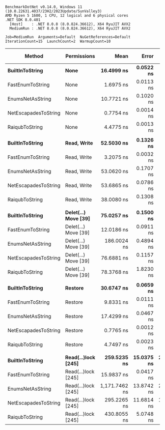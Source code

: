 ```

BenchmarkDotNet v0.14.0, Windows 11 (10.0.22631.4037/23H2/2023Update/SunValley3)
AMD Ryzen 5 1600, 1 CPU, 12 logical and 6 physical cores
.NET SDK 8.0.401
  [Host]    : .NET 8.0.8 (8.0.824.36612), X64 RyuJIT AVX2
  MediumRun : .NET 8.0.8 (8.0.824.36612), X64 RyuJIT AVX2

Job=MediumRun  Arguments=Default  NuGetReferences=Default  
IterationCount=15  LaunchCount=2  WarmupCount=10  

```
| Method               | Permissions          | Mean          | Error      | StdDev     | Median        | Ratio | RatioSD | Gen0   | Allocated | Alloc Ratio |
|--------------------- |--------------------- |--------------:|-----------:|-----------:|--------------:|------:|--------:|-------:|----------:|------------:|
| **BuiltInToString**      | **None**                 |    **16.4999 ns** |  **0.0522 ns** |  **0.0715 ns** |    **16.4946 ns** |  **1.00** |    **0.01** | **0.0057** |      **24 B** |        **1.00** |
| FastEnumToString     | None                 |     1.6975 ns |  0.0113 ns |  0.0155 ns |     1.6955 ns |  0.10 |    0.00 |      - |         - |        0.00 |
| EnumsNetAsString     | None                 |    10.7721 ns |  0.1020 ns |  0.1495 ns |    10.6886 ns |  0.65 |    0.01 |      - |         - |        0.00 |
| NetEscapadesToString | None                 |     0.7754 ns |  0.0014 ns |  0.0020 ns |     0.7751 ns |  0.05 |    0.00 |      - |         - |        0.00 |
| RaiqubToString       | None                 |     4.4775 ns |  0.0013 ns |  0.0017 ns |     4.4774 ns |  0.27 |    0.00 |      - |         - |        0.00 |
|                      |                      |               |            |            |               |       |         |        |           |             |
| **BuiltInToString**      | **Read, Write**          |    **52.5030 ns** |  **0.1326 ns** |  **0.1943 ns** |    **52.5300 ns** |  **1.00** |    **0.01** | **0.0172** |      **72 B** |        **1.00** |
| FastEnumToString     | Read, Write          |     3.2075 ns |  0.0032 ns |  0.0044 ns |     3.2070 ns |  0.06 |    0.00 |      - |         - |        0.00 |
| EnumsNetAsString     | Read, Write          |    53.0620 ns |  0.1707 ns |  0.2502 ns |    53.0074 ns |  1.01 |    0.01 | 0.0363 |     152 B |        2.11 |
| NetEscapadesToString | Read, Write          |    53.6865 ns |  0.0786 ns |  0.1101 ns |    53.6552 ns |  1.02 |    0.00 | 0.0172 |      72 B |        1.00 |
| RaiqubToString       | Read, Write          |    38.0080 ns |  0.1308 ns |  0.1833 ns |    38.0348 ns |  0.72 |    0.00 | 0.0114 |      48 B |        0.67 |
|                      |                      |               |            |            |               |       |         |        |           |             |
| **BuiltInToString**      | **Delet(...) Move [39]** |    **75.0257 ns** |  **0.1500 ns** |  **0.2054 ns** |    **75.0500 ns** |  **1.00** |    **0.00** | **0.0305** |     **128 B** |        **1.00** |
| FastEnumToString     | Delet(...) Move [39] |    12.0186 ns |  0.0911 ns |  0.1307 ns |    11.9645 ns |  0.16 |    0.00 | 0.0076 |      32 B |        0.25 |
| EnumsNetAsString     | Delet(...) Move [39] |   186.0024 ns |  0.4894 ns |  0.7174 ns |   185.9563 ns |  2.48 |    0.01 | 0.1070 |     448 B |        3.50 |
| NetEscapadesToString | Delet(...) Move [39] |    76.6881 ns |  0.1157 ns |  0.1544 ns |    76.7316 ns |  1.02 |    0.00 | 0.0305 |     128 B |        1.00 |
| RaiqubToString       | Delet(...) Move [39] |    78.3768 ns |  1.8230 ns |  2.6145 ns |    78.4079 ns |  1.04 |    0.03 | 0.0248 |     104 B |        0.81 |
|                      |                      |               |            |            |               |       |         |        |           |             |
| **BuiltInToString**      | **Restore**              |    **30.6747 ns** |  **0.0659 ns** |  **0.0944 ns** |    **30.6469 ns** |  **1.00** |    **0.00** | **0.0057** |      **24 B** |        **1.00** |
| FastEnumToString     | Restore              |     9.8331 ns |  0.0111 ns |  0.0163 ns |     9.8314 ns |  0.32 |    0.00 |      - |         - |        0.00 |
| EnumsNetAsString     | Restore              |    17.4299 ns |  0.0467 ns |  0.0700 ns |    17.4364 ns |  0.57 |    0.00 |      - |         - |        0.00 |
| NetEscapadesToString | Restore              |     0.7765 ns |  0.0012 ns |  0.0017 ns |     0.7763 ns |  0.03 |    0.00 |      - |         - |        0.00 |
| RaiqubToString       | Restore              |     4.7497 ns |  0.0023 ns |  0.0031 ns |     4.7493 ns |  0.15 |    0.00 |      - |         - |        0.00 |
|                      |                      |               |            |            |               |       |         |        |           |             |
| **BuiltInToString**      | **Read(...)lock [245]**  |   **259.5235 ns** | **15.0375 ns** | **20.5835 ns** |   **259.0623 ns** |  **1.01** |    **0.11** | **0.1278** |     **536 B** |        **1.00** |
| FastEnumToString     | Read(...)lock [245]  |    15.9837 ns |  0.0417 ns |  0.0599 ns |    15.9793 ns |  0.06 |    0.00 | 0.0115 |      48 B |        0.09 |
| EnumsNetAsString     | Read(...)lock [245]  | 1,171.7462 ns | 13.8742 ns | 20.7662 ns | 1,172.9332 ns |  4.54 |    0.36 | 0.3300 |    1384 B |        2.58 |
| NetEscapadesToString | Read(...)lock [245]  |   295.2265 ns | 11.6814 ns | 17.4842 ns |   291.0205 ns |  1.14 |    0.11 | 0.1278 |     536 B |        1.00 |
| RaiqubToString       | Read(...)lock [245]  |   430.8055 ns |  5.0748 ns |  7.5957 ns |   430.4574 ns |  1.67 |    0.13 | 0.1221 |     512 B |        0.96 |
